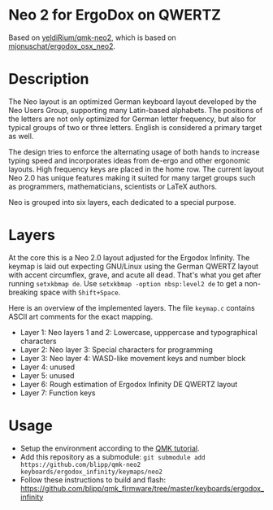 # Neo 2 for ErgoDox on QWERTZ

Based on [yeldiRium/qmk-neo2](https://github.com/yeldiRium/qmk-neo2),
which is based on [mjonuschat/ergodox_osx_neo2](https://github.com/mjonuschat/ergodox_osx_neo2).


# Description

The Neo layout is an optimized German keyboard layout developed by the
Neo Users Group, supporting many Latin-based alphabets. The positions
of the letters are not only optimized for German letter frequency,
but also for typical groups of two or three letters.  English is
considered a primary target as well.

The design tries to enforce the alternating usage of both hands to
increase typing speed  and incorporates ideas from de-ergo and other
ergonomic layouts. High frequency keys are placed in the home row.
The current layout Neo 2.0 has unique features making it suited for
many target groups such as programmers, mathematicians, scientists or
LaTeX authors.

Neo is grouped into six layers, each dedicated to a special purpose.


# Layers

At the core this is a Neo 2.0 layout adjusted for the Ergodox Infinity.
The keymap is laid out expecting GNU/Linux using the German QWERTZ layout
with accent circumflex, grave, and acute all dead. That's what you get
after running `setxkbmap de`. Use `setxkbmap -option nbsp:level2 de` to
get a non-breaking space with `Shift+Space`.

Here is an overview of the implemented layers.
The file `keymap.c` contains ASCII art comments for the exact mapping.

* Layer 1: Neo layers 1 and 2: Lowercase, upppercase and typographical characters
* Layer 2: Neo layer 3: Special characters for programming
* Layer 3: Neo layer 4: WASD-like movement keys and number block
* Layer 4: unused
* Layer 5: unused
* Layer 6: Rough estimation of Ergodox Infinity DE QWERTZ layout
* Layer 7: Function keys

# Usage

* Setup the environment according to the [QMK tutorial](https://docs.qmk.fm/#/newbs_getting_started).
* Add this repository as a submodule: `git submodule add https://github.com/blipp/qmk-neo2 keyboards/ergodox_infinity/keymaps/neo2`
* Follow these instructions to build and flash: https://github.com/blipp/qmk_firmware/tree/master/keyboards/ergodox_infinity
